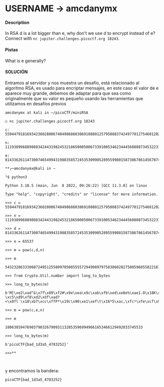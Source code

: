 
# USERNAME -> amcdanymx


#### Description

In RSA d is a lot bigger than e, why don't we use d to encrypt instead of e? Connect with `nc jupiter.challenges.picoctf.org 18243`.


#### Pistas
What is e generally?

#### SOLUCIÓN

Entramos al servidor  y nos muestra un desafío, está relacionado al algoritmo RSA, es usado para encriptar mensajes, en este caso el valor de e aparece muy grande, debemos de adaptar para que sea como originalmente que su valor es pequeño usando las herramientas que utilizamos en desafíos previos

```
amcdanymx at kali in ~/picoCTF/miniRSA

○ nc jupiter.challenges.picoctf.org 18243

c: 5594479181693423602800674049868603869108801257950883742497701275460120265684621988375698165107454187192556075525521879641806672050830173927123851535543496581441391483094383480298984679411286867048959486949372341850037824336009675278727179836542197673892107517163084681799705592230478591739463852561699531666

n: 111938996889088342443198245321865000500673391005346234445608087345322373872591586844098033865472553708055553699222465959587249301530384331547320280328144857108997950963941775675703546425895544058959704623116248332229639188500944125952878262500583323486053767169005830304849669658039577342875356555588651190267

e: 81433626114730074654994319883585724535309905289559980158738678614567874927499719028427635695929550378243810881148504044360304636298032161606139875264430189400758176178938796946062874588942074447897162364716716428365646002308770359904727881261928217156362642823615121462270954584039810456343948448984495681889

```


```
**╭─amcdanymx@kali in ~ 

╰$ python3

Python 3.10.5 (main, Jun  8 2022, 09:26:22) [GCC 11.3.0] on linux

Type "help", "copyright", "credits" or "license" for more information.

>>> c = 5594479181693423602800674049868603869108801257950883742497701275460120265684621988375698165107454187192556075525521879641806672050830173927123851535543496581441391483094383480298984679411286867048959486949372341850037824336009675278727179836542197673892107517163084681799705592230478591739463852561699531666

>>> n = 111938996889088342443198245321865000500673391005346234445608087345322373872591586844098033865472553708055553699222465959587249301530384331547320280328144857108997950963941775675703546425895544058959704623116248332229639188500944125952878262500583323486053767169005830304849669658039577342875356555588651190267

>>> d = 81433626114730074654994319883585724535309905289559980158738678614567874927499719028427635695929550378243810881148504044360304636298032161606139875264430189400758176178938796946062874588942074447897162364716716428365646002308770359904727881261928217156362642823615121462270954584039810456343948448984495681889

>>> e = 65537

>>> m = pow(c,d,n)

>>> m

54323286333060724951255809705005555729499897975838602827500596855822167151689711396007398747882940510410136457304322491031153298838357386242088590699876529576130914954534848310695498655281502728688291624227261650224097485083627995277623685633517396198108615806201079026611184215323886941437611817165336069980

>>> from Crypto.Util.number import long_to_bytes

>>> long_to_bytes(m)

b'M[\xe2\xad^&\x7f\x89\xf2#\x9e\xea\x9c\xab\xfb\xed\xe0e%\xae1.O\x18K\xa6\xdf\xea`M\xddpT4\xe0\x85{\xe4$-\xc5\xd9\xf8\xd2\xdf\xad?<\x0fl`\x18\xb7\xcc\xffP*\x19c\x96\xe1\xef\t\x16*5\xac,\xfc*\xfe\xcf\x9d\xb0k^\xaf,\xc6\x1aI\xcd\xb8R\x8b\xea\x082\xe8)\xdbh\xff@e\xc2\x94\x1e9\xdbB}7\x9c\xd1\x16\x93\x9ez\x93\x86\xe5:\xa1\xf1\xd0\xa2[K9\xaa\x93\xef\xd8%+\xc7\\'

>>> m = pow(c,e,n)

>>> m

180638594769037903267909311328535969949661653466129492033745533

>>> long_to_bytes(m)

b'picoCTF{bad_1d3a5_4783252}'

>>>**



```

y encontramos la bandera:
```
picoCTF{bad_1d3a5_4783252}
```